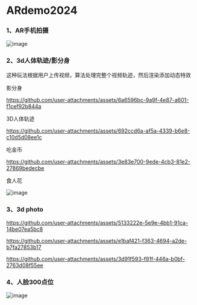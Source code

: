 # ARdemo2024

### 1、AR手机拍摄

![image](assert/AR.gif)

### 2、3d人体轨迹/影分身
这种玩法根据用户上传视频，算法处理完整个视频轨迹，然后渲染添加动态特效

影分身

https://github.com/user-attachments/assets/6a6596bc-9a9f-4e87-a601-f1cef92b844a

3D人体轨迹

https://github.com/user-attachments/assets/692ccd6a-af5a-4339-b6e8-c10d5d08ee1c

吃金币

https://github.com/user-attachments/assets/3e83e700-9ede-4cb3-81e2-27869bedecbe

食人花

![image](assert/食人花.gif)

### 3、3d photo 
https://github.com/user-attachments/assets/5133222e-5e9e-4bb1-91ca-14be07ea5bc8

https://github.com/user-attachments/assets/e1baf421-f363-4694-a2de-b7fa27853b17

https://github.com/user-attachments/assets/3d91f593-f91f-446a-b0bf-2763d08f55ee

### 4、人脸300点位

![image](assert/demo2-Camera_xhs_1722259862542.gif)
